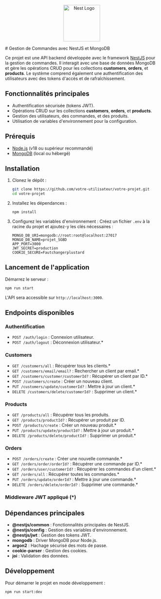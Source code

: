 <p align="center">
  <a href="http://nestjs.com/" target="blank"><img src="https://nestjs.com/img/logo-small.svg" width="120" alt="Nest Logo" /></a>
</p>
# Gestion de Commandes avec NestJS et MongoDB

Ce projet est une API backend développée avec le framework [NestJS](https://nestjs.com/) pour la gestion de commandes. Il interagit avec une base de données MongoDB et gère les opérations CRUD pour les collections **customers**, **orders**, et **products**. Le système comprend également une authentification des utilisateurs avec des tokens d'accès et de rafraîchissement.

## Fonctionnalités principales

- Authentification sécurisée (tokens JWT).
- Opérations CRUD sur les collections **customers**, **orders**, et **products**.
- Gestion des utilisateurs, des commandes, et des produits.
- Utilisation de variables d'environnement pour la configuration.

## Prérequis

- [Node.js](https://nodejs.org/) (v18 ou supérieur recommandé)
- [MongoDB](https://www.mongodb.com/) (local ou hébergé)

## Installation

1. Clonez le dépôt :
   ```bash
   git clone https://github.com/votre-utilisateur/votre-projet.git
   cd votre-projet
   ```
2. Installez les dépendances :
   ```bash
   npm install
   ```
3. Configurez les variables d'environnement :
   Créez un fichier `.env` à la racine du projet et ajoutez-y les clés nécessaires :

   ```env
   MONGO_DB_URI=mongodb://root:root@localhost:27017
   MONGO_DB_NAME=projet_SGBD
   APP_PORT=3000
   JWT_SECRET=production
   COOKIE_SECURE=Fautchangerplustard

   ```

## Lancement de l'application

Démarrez le serveur :

```bash
npm run start
```

L'API sera accessible sur `http://localhost:3000`.

## Endpoints disponibles

### Authentification

- `POST /auth/login` : Connexion utilisateur.
- `POST /auth/logout` : Déconnexion utilisateur.\*

### Customers

- `GET /customers/all` : Récupérer tous les clients.\*
- `GET /customers/email/email?` : Rechercher un client par email.\*
- `GET /customers/customer/customerId?` : Récupérer un client par ID.\*
- `POST /customers/create` : Créer un nouveau client.
- `PUT /customers/update/customerId?` : Mettre à jour un client.\*
- `DELETE /customers/delete/customerId?` : Supprimer un client.\*

### Products

- `GET /products/all` : Récupérer tous les produits.
- `GET /products/productId?` : Récupérer un produit par ID.
- `POST /products/create` : Créer un nouveau produit.\*
- `PUT /products/update/productId?` : Mettre à jour un produit.\*
- `DELETE /products/delete/productId?` : Supprimer un produit.\*

### Orders

- `POST /orders/create` : Créer une nouvelle commande.\*
- `GET /orders/order/orderId?` : Récupérer une commande par ID.\*
- `GET /orders/user/customerId?` : Récupérer les commandes d'un client.\*
- `GET /orders/all` : Récupérer toutes les commandes.\*
- `PUT /orders/update/orderId?` : Mettre à jour une commande.\*
- `DELETE /orders/delete/orderId?` : Supprimer une commande.\*

### Middleware JWT appliqué (\*)

## Dépendances principales

- **@nestjs/common** : Fonctionnalités principales de NestJS.
- **@nestjs/config** : Gestion des variables d'environnement.
- **@nestjs/jwt** : Gestion des tokens JWT.
- **mongodb** : Driver MongoDB pour Node.js.
- **argon2** : Hachage sécurisé des mots de passe.
- **cookie-parser** : Gestion des cookies.
- **joi** : Validation des données.

## Développement

Pour démarrer le projet en mode développement :

```bash
npm run start:dev
```
